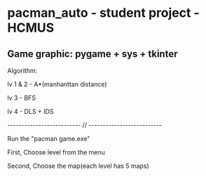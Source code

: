 # pacman_auto - student project - HCMUS
## Game graphic: pygame + sys + tkinter
Algorithm:

lv 1 & 2 - A*(manhanttan distance)

lv 3 - BFS

lv 4 - DLS + IDS


-------------------------- // --------------------------

Run the "pacman game.exe"

First, Choose level from the menu

Second, Choose the map(each level has 5 maps)
